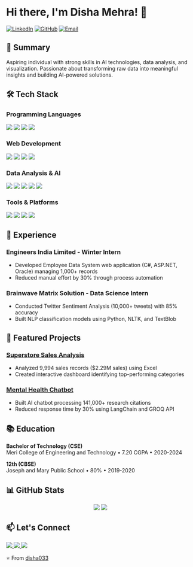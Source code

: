 # Hi there, I'm Disha Mehra! 👋

[![LinkedIn](https://img.shields.io/badge/LinkedIn-Connect-blue?style=for-the-badge&logo=linkedin)](https://www.linkedin.com/in/disha-mehra-aa6b3a203)
[![GitHub](https://img.shields.io/badge/GitHub-disha033-%23121011?style=for-the-badge&logo=github)](https://github.com/disha033)
[![Email](https://img.shields.io/badge/Email-lalitamehra020@gmail.com-D14836?style=for-the-badge&logo=gmail&logoColor=white)](mailto:lalitamehra020@gmail.com)

## 📌 Summary
Aspiring individual with strong skills in AI technologies, data analysis, and visualization. Passionate about transforming raw data into meaningful insights and building AI-powered solutions.

## 🛠 Tech Stack

### Programming Languages
<div>
  <img src="https://img.shields.io/badge/Python-3776AB?style=for-the-badge&logo=python&logoColor=white" />
  <img src="https://img.shields.io/badge/JavaScript-F7DF1E?style=for-the-badge&logo=javascript&logoColor=black" />
  <img src="https://img.shields.io/badge/C%23-239120?style=for-the-badge&logo=c-sharp&logoColor=white" />
  <img src="https://img.shields.io/badge/SQL-4479A1?style=for-the-badge&logo=mysql&logoColor=white" />
</div>

### Web Development
<div>
  <img src="https://img.shields.io/badge/HTML5-E34F26?style=for-the-badge&logo=html5&logoColor=white" />
  <img src="https://img.shields.io/badge/CSS3-1572B6?style=for-the-badge&logo=css3&logoColor=white" />
  <img src="https://img.shields.io/badge/React-20232A?style=for-the-badge&logo=react&logoColor=61DAFB" />
  <img src="https://img.shields.io/badge/Node.js-339933?style=for-the-badge&logo=nodedotjs&logoColor=white" />
</div>

### Data Analysis & AI
<div>
  <img src="https://img.shields.io/badge/PowerBI-F2C811?style=for-the-badge&logo=powerbi&logoColor=black" />
  <img src="https://img.shields.io/badge/Tableau-E97627?style=for-the-badge&logo=tableau&logoColor=white" />
  <img src="https://img.shields.io/badge/Excel-217346?style=for-the-badge&logo=microsoftexcel&logoColor=white" />
  <img src="https://img.shields.io/badge/NLTK-FF6F00?style=for-the-badge&logo=python&logoColor=white" />
  <img src="https://img.shields.io/badge/LangChain-FF6F00?style=for-the-badge&logo=python&logoColor=white" />
</div>

### Tools & Platforms
<div>
  <img src="https://img.shields.io/badge/Git-F05032?style=for-the-badge&logo=git&logoColor=white" />
  <img src="https://img.shields.io/badge/.NET-512BD4?style=for-the-badge&logo=dotnet&logoColor=white" />
  <img src="https://img.shields.io/badge/Oracle-F80000?style=for-the-badge&logo=oracle&logoColor=white" />
  <img src="https://img.shields.io/badge/VS_Code-007ACC?style=for-the-badge&logo=visual-studio-code&logoColor=white" />
</div>

## 💼 Experience
### **Engineers India Limited** - Winter Intern
- Developed Employee Data System web application (C#, ASP.NET, Oracle) managing 1,000+ records
- Reduced manual effort by 30% through process automation

### **Brainwave Matrix Solution** - Data Science Intern
- Conducted Twitter Sentiment Analysis (10,000+ tweets) with 85% accuracy
- Built NLP classification models using Python, NLTK, and TextBlob

## 🚀 Featured Projects
### [Superstore Sales Analysis](https://github.com/disha033/SA)
- Analyzed 9,994 sales records ($2.29M sales) using Excel
- Created interactive dashboard identifying top-performing categories

### [Mental Health Chatbot](https://github.com/disha033/M-H-CHAT)
- Built AI chatbot processing 141,000+ research citations
- Reduced response time by 30% using LangChain and GROQ API

## 📚 Education
**Bachelor of Technology (CSE)**  
Meri College of Engineering and Technology • 7.20 CGPA • 2020-2024

**12th (CBSE)**  
Joseph and Mary Public School • 80% • 2019-2020

## 📊 GitHub Stats
<div align="center">
  <img src="https://github-readme-stats.vercel.app/api?username=disha033&show_icons=true&theme=radical" />
  <img src="https://github-readme-stats.vercel.app/api/top-langs/?username=disha033&layout=compact&theme=radical" />
</div>

## 📫 Let's Connect
<div>
  <a href="https://www.linkedin.com/in/disha-mehra-aa6b3a203">
    <img src="https://img.shields.io/badge/LinkedIn-0077B5?style=for-the-badge&logo=linkedin&logoColor=white" />
  </a>
  <a href="https://github.com/disha033">
    <img src="https://img.shields.io/badge/GitHub-100000?style=for-the-badge&logo=github&logoColor=white" />
  </a>
  <a href="mailto:lalitamehra020@gmail.com">
    <img src="https://img.shields.io/badge/Email-D14836?style=for-the-badge&logo=gmail&logoColor=white" />
  </a>
</div>

⭐️ From [disha033](https://github.com/disha033)
